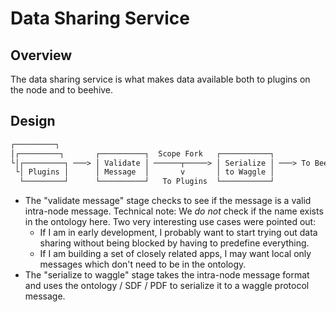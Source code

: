 # Data Sharing Service

## Overview

The data sharing service is what makes data available both to plugins on the node and to beehive.

## Design

```txt
┌─────────┐
│┌─────────┐       ┌──────────┐  Scope Fork   ┌───────────┐
└│┌─────────┐ ───> │ Validate │ ──────┬─────> │ Serialize │ ───> To Beehive
 └│ Plugins │      │ Message  │       v       │ to Waggle │
  └─────────┘      └──────────┘   To Plugins  └───────────┘
```

* The "validate message" stage checks to see if the message is a valid intra-node message. Technical note: We _do not_ check if the name exists in the ontology here. Two very interesting use cases were pointed out:
  * If I am in early development, I probably want to start trying out data sharing without being blocked by having to predefine everything.
  * If I am building a set of closely related apps, I may want local only messages which don't need to be in the ontology.
* The "serialize to waggle" stage takes the intra-node message format and uses the ontology / SDF / PDF to serialize it to a waggle protocol message.
